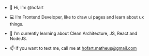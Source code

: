 - 👋 Hi, I’m @hofart

- 💻 I’m Frontend Developer, like to draw ui pages and learn about ux things.
- 📕 I’m currently learning about Clean Architecture, JS, React and NodeJS.
- 📫 If you want to text me, call me at hofart.matheus@gmail.com
